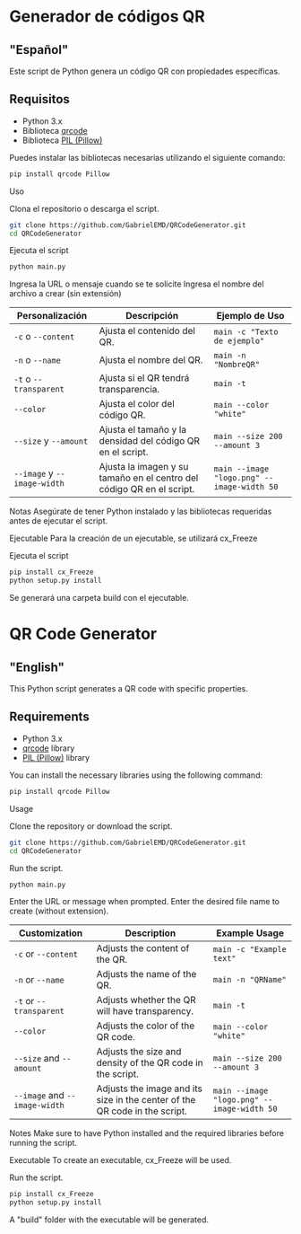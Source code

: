 # Generador de códigos QR

## "Español"
Este script de Python genera un código QR con propiedades específicas.

## Requisitos

- Python 3.x
- Biblioteca [qrcode](https://pypi.org/project/qrcode/)
- Biblioteca [PIL (Pillow)](https://pypi.org/project/pillow/)

Puedes instalar las bibliotecas necesarias utilizando el siguiente comando:

```bash
pip install qrcode Pillow
```
Uso

Clona el repositorio o descarga el script.

```bash
git clone https://github.com/GabrielEMD/QRCodeGenerator.git
cd QRCodeGenerator
```

Ejecuta el script
```bash
python main.py
```

Ingresa la URL o mensaje cuando se te solicite
Ingresa el nombre del archivo a crear (sin extensión)

| Personalización                                  | Descripción                                                              | Ejemplo de Uso                              |
|--------------------------------------------------|--------------------------------------------------------------------------|---------------------------------------------|
| `-c` o `--content`                               | Ajusta el contenido del QR.                                              | `main -c "Texto de ejemplo"`                |
| `-n` o `--name`                                  | Ajusta el nombre del QR.                                                 | `main -n "NombreQR"`                        |
| `-t` o `--transparent`                           | Ajusta si el QR tendrá transparencia.                                    | `main -t`                                   |
| `--color`                                        | Ajusta el color del código QR.                                           | `main --color "white"`                      |
| `--size` y `--amount`                            | Ajusta el tamaño y la densidad del código QR en el script.               | `main --size 200 --amount 3`                |
| `--image` y `--image-width`                      | Ajusta la imagen y su tamaño en el centro del código QR en el script.    | `main --image "logo.png" --image-width 50`  |


Notas
Asegúrate de tener Python instalado y las bibliotecas requeridas antes de ejecutar el script.

Ejecutable
Para la creación de un ejecutable, se utilizará cx_Freeze

Ejecuta el script
```bash
pip install cx_Freeze
python setup.py install
```

Se generará una carpeta build con el ejecutable.

# QR Code Generator
## "English"

This Python script generates a QR code with specific properties.

## Requirements

- Python 3.x
- [qrcode](https://pypi.org/project/qrcode/) library
- [PIL (Pillow)](https://pypi.org/project/pillow/) library

You can install the necessary libraries using the following command:

```bash
pip install qrcode Pillow
```
Usage

Clone the repository or download the script.
```bash
git clone https://github.com/GabrielEMD/QRCodeGenerator.git
cd QRCodeGenerator
```

Run the script.
```bash
python main.py
```

Enter the URL or message when prompted.
Enter the desired file name to create (without extension).

| Customization                                    | Description                                                               | Example Usage                              |
|--------------------------------------------------|---------------------------------------------------------------------------|--------------------------------------------|
| `-c` or `--content`                              | Adjusts the content of the QR.                                            | `main -c "Example text"`                   |
| `-n` or `--name`                                 | Adjusts the name of the QR.                                               | `main -n "QRName"`                         |
| `-t` or `--transparent`                          | Adjusts whether the QR will have transparency.                            | `main -t`                                  |
| `--color`                                        | Adjusts the color of the QR code.                                         | `main --color "white"`                     |
| `--size` and `--amount`                          | Adjusts the size and density of the QR code in the script.                | `main --size 200 --amount 3`               |
| `--image` and `--image-width`                    | Adjusts the image and its size in the center of the QR code in the script.| `main --image "logo.png" --image-width 50` |


Notes
Make sure to have Python installed and the required libraries before running the script.

Executable
To create an executable, cx_Freeze will be used.

Run the script.
```bash
pip install cx_Freeze
python setup.py install
```

A "build" folder with the executable will be generated.
